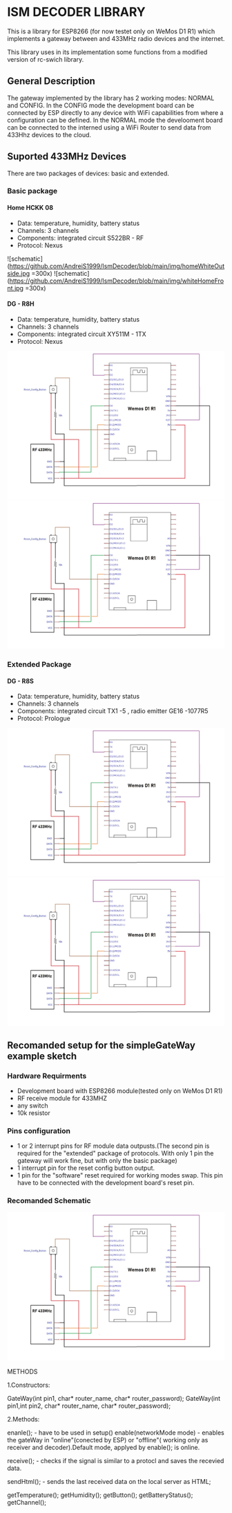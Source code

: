 # ISM DECODER LIBRARY    

This is a library for ESP8266 (for now testet only on WeMos D1 R1) which implements 
a gateway between and 433MHz radio devices and the internet.


This library uses in its implementation some functions from a modified version of 
rc-swich library.

## General Description
The gateway implemented by the library has 2 working modes: NORMAL and CONFIG.
In the CONFIG mode the development board can be connected by ESP directly to any device with WiFi capabilities from where a configuration can be defined.
In the NORMAL mode the develooment board can be connected to the interned using a WiFi Router to send data from 433Hhz devices to the cloud.

## Suported 433MHz Devices
There are two packages of devices: basic and extended.
### Basic package

#### Home HCKK 08
- Data: temperature, humidity, battery status
- Channels: 3 channels
- Components: integrated circuit S522BR - RF
- Protocol: Nexus

![schematic](https://github.com/AndreiS1999/IsmDecoder/blob/main/img/homeWhiteOutside.jpg =300x)
![schematic](https://github.com/AndreiS1999/IsmDecoder/blob/main/img/whiteHomeFront.jpg =300x)

#### DG - R8H
- Data: temperature, humidity, battery status
- Channels: 3 channels
- Components: integrated circuit XY511M - 1TX
- Protocol: Nexus

![schematic](https://github.com/AndreiS1999/IsmDecoder/blob/main/img/simple_schematic.jpg?raw=true)
![schematic](https://github.com/AndreiS1999/IsmDecoder/blob/main/img/simple_schematic.jpg?raw=true)

### Extended Package

#### DG - R8S
- Data: temperature, humidity, battery status
- Channels: 3 channels
- Components: integrated circuit TX1 -5 , radio emitter GE16 -1077R5
- Protocol: Prologue

![schematic](https://github.com/AndreiS1999/IsmDecoder/blob/main/img/simple_schematic.jpg?raw=true)
![schematic](https://github.com/AndreiS1999/IsmDecoder/blob/main/img/simple_schematic.jpg?raw=true)

## Recomanded setup for the simpleGateWay example sketch

### Hardware Requirments

- Development board with ESP8266 module(tested only on WeMos D1 R1)
- RF receive module for 433MHZ
- any switch
- 10k resistor

### Pins configuration

- 1 or 2 interrupt pins for RF module data outpusts.(The second pin is required for the "extended" package of protocols. With only 1 pin the gateway will
work fine, but with only the basic package)
- 1 interrupt pin for the reset config button output.
- 1 pin for the "software" reset required for working modes swap. This pin have to be connected with the development board's reset pin.


### Recomanded Schematic
![schematic](https://github.com/AndreiS1999/IsmDecoder/blob/main/img/simple_schematic.jpg?raw=true)



METHODS

1.Constructors:

GateWay(int pin1, char* router_name, char* router_password);
GateWay(int pin1,int pin2, char* router_name, char* router_password);

2.Methods:

enanle(); - have to be used in setup()
enable(networkMode mode) - enables the gateWay in "online"(conected by ESP) or "offline"( working only 
as receiver and decoder).Default mode, applyed by enable(); is online.

receive(); - checks if the signal is similar to a protocl and saves the recevied data.

sendHtml(); - sends the last received data on the local server as HTML;

getTemperature();
getHumidity();
getButton();
getBatteryStatus();
getChannel();








